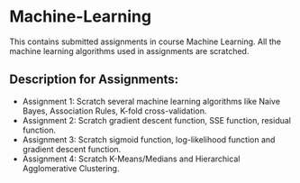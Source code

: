 # Machine-Learning
This contains submitted assignments in course Machine Learning. All the machine learning algorithms used in assignments are scratched. 
## Description for Assignments:
* Assignment 1: Scratch several machine learning algorithms like Naive Bayes, Association Rules, K-fold cross-validation.
* Assignment 2: Scratch gradient descent function, SSE function, residual function.
* Assignment 3: Scratch sigmoid function, log-likelihood function and gradient descent function.
* Assignment 4: Scratch K-Means/Medians and Hierarchical Agglomerative Clustering.

